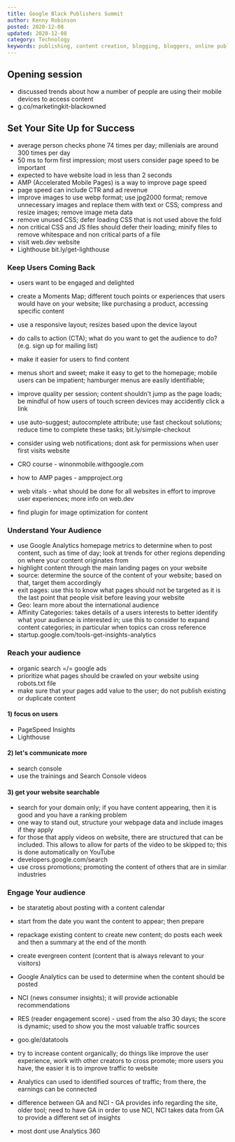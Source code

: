 ```yaml
---
title: Google Black Publishers Summit
author: Kenny Robinson
posted: 2020-12-08
updated: 2020-12-08
category: Technology
keywords: publishing, content creation, blogging, bloggers, online publishing
---
```


## Opening session

* discussed trends about how a number of people are using their mobile devices to access content
* g.co/marketingkit-blackowned

## Set Your Site Up for Success

* average person checks phone 74 times per day; millenials are around 300 times per day
* 50 ms to form first impression; most users consider page speed to be important
* expected to have website load in less than 2 seconds
* AMP (Accelerated Mobile Pages) is a way to improve page speed
* page speed can include CTR and ad revenue
* improve images to use webp format; use jpg2000 format; remove unnecessary images and replace them with 
text or CSS; compress and resize images; remove image meta data
* remove unused CSS; defer loading CSS that is not used above the fold 
* non critical CSS and JS files should defer their loading; minify files to remove whitespace and non critical
parts of a file
* visit web.dev website
* Lighthouse bit.ly/get-lighthouse

### Keep Users Coming Back

* users want to be engaged and delighted
* create a Moments Map; different touch points or experiences that users would have on your website; like 
purchasing a product, accessing specific content
* use a responsive layout; resizes based upon the device layout
* do calls to action (CTA); what do you want to get the audience to do? (e.g. sign up for mailing list)
* make it easier for users to find content
* menus short and sweet; make it easy to get to the homepage; mobile users can be impatient; hamburger 
menus are easily identifiable; 
* improve quality per session; content shouldn't jump as the page loads; be mindful of how users of touch 
screen devices may accidently click a link
* use auto-suggest; autocomplete attribute; use fast checkout solutions; reduce time to complete
these tasks; bit.ly/simple-checkout
* consider using web notifications; dont ask for permissions when user first visits website
* CRO course  - winonmobile.withgoogle.com

* how to AMP pages  - ampproject.org
* web vitals - what should be done for all websites in effort to improve user experiences; more info on web.dev

* find plugin for image optimization for content

### Understand Your Audience

* use Google Analytics homepage metrics to determine when to post content, such as time of day; look at trends for other regions 
depending on where your content originates from
* highlight content through the main landing pages on your website
* source: determine the source of the content of your website; based on that, target them accordingly 
* exit pages: use this to know what pages should not be targeted as it is the last point that people visit 
before leaving your website
* Geo: learn more about the international audience
* Affinity Categories: takes details of a users interests to better identify what your audience is interested 
in; use this to consider to expand content categories; in particular when topics can cross reference
* startup.google.com/tools-get-insights-analytics

### Reach your audience

* organic search =/= google ads
* prioritize what pages should be crawled on your website using robots.txt file 
* make sure that your pages add value to the user; do not publish existing or duplicate content

#### 1) focus on users 

* PageSpeed Insights
* Lighthouse

#### 2) let's communicate more 

* search console
* use the trainings and Search Console videos

#### 3) get your website searchable

* search for your domain only; if you have content appearing, then it is good and you have a ranking problem
* one way to stand out, structure your webpage data and include images if they apply
* for those that apply videos on website, there are structured that can be included. This allows to allow for 
parts of the video to be skipped to; this is done automatically on YouTube
* developers.google.com/search
* use cross promotions; promoting the content of others that are in similar industries

### Engage Your audience

* be staratetig about posting with a content calendar 
* start from the date you want the content to appear; then prepare 
* repackage existing content to create new content; do posts each week and then a summary at the end of the month
* create evergreen content (content that is always relevant to your visitors)
* Google Analytics can be used to determine when the content should be posted
* NCI (news consumer insights); it will provide actionable recommendations
* RES (reader engagement score) - used from the also 30 days; the score is dynamic; used to show you the 
most valuable traffic sources
* goo.gle/datatools


* try to increase content organically; do things like improve the user experience, work with other creators 
to cross promote; more users you have, the easier it is to improve traffic to website
* Analytics can used to identified sources of traffic; from there, the earnings can be connected
* difference between GA and NCI - GA provides info regarding the site, older tool;  need to have GA in order
to use NCI, NCI takes data from GA to provide a different set of insights
* most dont use Analytics 360 
